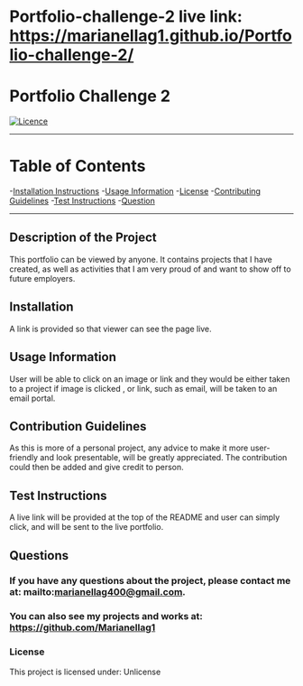 # Portfolio-challenge-2 live link:  https://marianellag1.github.io/Portfolio-challenge-2/


# **Portfolio Challenge 2**

[![Licence](http://img.shields.io/badge/License-Unlicense-yellow.svg)](https://opensource.org/licenses/Unlicense)

---


# **Table of Contents**

-[Installation Instructions](#installation)
-[Usage Information](#usage-information)
-[License](#license)
-[Contributing Guidelines](#contribution-guidelines)
-[Test Instructions](#test-instructions)
-[Question](#questions)


---

## **Description of the Project**
This portfolio can be viewed by anyone. It contains projects that I have created, as well as activities that I am very proud of and want to show off to future employers.



## **Installation**
A link is provided so that viewer can see the page live.



## **Usage Information**
User will be able to click on an image or link and they would be either taken to a project if image is clicked , or link, such as email, will be taken to an email portal.



## **Contribution Guidelines**
As this is more of a personal project, any advice to make it more user-friendly and look presentable, will be greatly appreciated. The contribution could then be added and give credit to person.



## **Test Instructions**
A live link will be provided at the top of the  README and user can simply click, and will be sent to the live portfolio.



## **Questions**
### If you have any questions about the project, please contact me at: mailto:marianellag400@gmail.com. 
### You can also see my projects and works at: https://github.com/Marianellag1



### **License**
This project is licensed under:
    Unlicense


